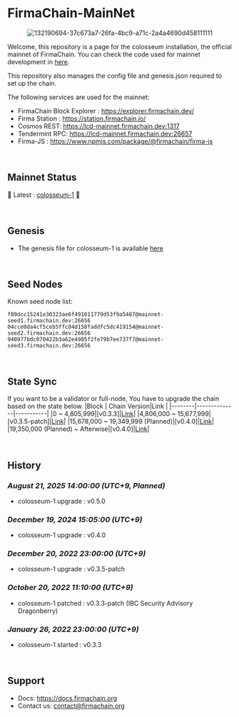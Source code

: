 # FirmaChain-MainNet


<center>

![132190694-37c673a7-26fa-4bc9-a71c-2a4a4690d458111111](https://user-images.githubusercontent.com/5277080/132265516-b6373d15-133c-41f3-a093-a93c34155c13.png) 

</center>

Welcome, this repository is a page for the colosseum installation, the official mainnet of FirmaChain. You can check the code used for mainnet development in [here](https://github.com/firmachain/firmachain).

This repository also manages the config file and genesis.json required to set up the chain.

The following services are used for the mainnet:
 - FirmaChain Block Explorer : https://explorer.firmachain.dev/
 - Firma Station : https://station.firmachain.io/
 - Cosmos REST: https://lcd-mainnet.firmachain.dev:1317
 - Tendermint RPC: https://lcd-mainnet.firmachain.dev:26657
 - Firma-JS : https://www.npmjs.com/package/@firmachain/firma-js

<br>

## Mainnet Status
:rocket: Latest : [colosseum-1](./colosseum-1) :rocket:

<br>

## Genesis
- The genesis file for colosseum-1 is available [here](https://github.com/FirmaChain/mainnet/blob/main/colosseum-1/genesis.json)

<br>

## Seed Nodes
Known seed node list:
```
f89dcc15241e30323ae6f491011779d53f9a5487@mainnet-seed1.firmachain.dev:26656
04cce0da4cf5ceb5ffc04d158faddfc5dc419154@mainnet-seed2.firmachain.dev:26656
940977bdc070422b3a62e4985f2fe79b7ee737f7@mainnet-seed3.firmachain.dev:26656
```

<br>

## State Sync
If you want to be a validator or full-node, You have to upgrade the chain based on the state below.
|Block   | Chain Version|Link       |
|--------|--------------|-----------|
|0 ~ 4,805,999|[v0.3.3]|[Link](https://github.com/firmachain/firmachain/releases/tag/v0.3.3-patch)|
|4,806,000 ~ 15,677,999|[v0.3.5-patch]|[Link](https://github.com/firmachain/firmachain/releases/tag/v0.3.5-patch)|
|15,678,000 ~ 19,349,999 (Planned)|[v0.4.0]|[Link](https://github.com/firmachain/firmachain/releases/tag/v0.4.0)|
|19,350,000 (Planned) ~ Afterwise|[v0.4.0]|[Link](https://github.com/firmachain/firmachain/releases/tag/v0.5.0)|

<br>

## History

### *August 21, 2025 14:00:00 (UTC+9, Planned)*
- colosseum-1 upgrade : v0.5.0

### *December 19, 2024 15:05:00 (UTC+9)*
- colosseum-1 upgrade : v0.4.0

### *December 20, 2022 23:00:00 (UTC+9)*
- colosseum-1 upgrade : v0.3.5-patch

### *October 20, 2022 11:10:00 (UTC+9)*
- colosseum-1 patched : v0.3.3-patch (IBC Security Advisory Dragonberry)

### *January 26, 2022 23:00:00 (UTC+9)*
- colosseum-1 started : v0.3.3

<br>

## Support
- Docs: https://docs.firmachain.org
- Contact us: [contact@firmachain.org](mailto:contact@firmachain.org)

